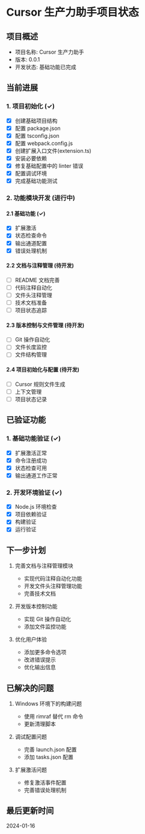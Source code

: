 # Cursor 生产力助手项目状态

## 项目概述

- 项目名称: Cursor 生产力助手
- 版本: 0.0.1
- 开发状态: 基础功能已完成

## 当前进展

### 1. 项目初始化 (✓)

- [x] 创建基础项目结构
- [x] 配置 package.json
- [x] 配置 tsconfig.json
- [x] 配置 webpack.config.js
- [x] 创建扩展入口文件(extension.ts)
- [x] 安装必要依赖
- [x] 修复基础配置中的 linter 错误
- [x] 配置调试环境
- [x] 完成基础功能测试

### 2. 功能模块开发 (进行中)

#### 2.1 基础功能 (✓)

- [x] 扩展激活
- [x] 状态检查命令
- [x] 输出通道配置
- [x] 错误处理机制

#### 2.2 文档与注释管理 (待开发)

- [ ] README 文档完善
- [ ] 代码注释自动化
- [ ] 文件头注释管理
- [ ] 技术文档准备
- [ ] 项目状态追踪

#### 2.3 版本控制与文件管理 (待开发)

- [ ] Git 操作自动化
- [ ] 文件长度监控
- [ ] 文件结构管理

#### 2.4 项目初始化与配置 (待开发)

- [ ] Cursor 规则文件生成
- [ ] 上下文管理
- [ ] 项目状态记录

## 已验证功能

### 1. 基础功能验证 (✓)

- [x] 扩展激活正常
- [x] 命令注册成功
- [x] 状态检查可用
- [x] 输出通道工作正常

### 2. 开发环境验证 (✓)

- [x] Node.js 环境检查
- [x] 项目依赖验证
- [x] 构建验证
- [x] 运行验证

## 下一步计划

1. 完善文档与注释管理模块

   - 实现代码注释自动化功能
   - 开发文件头注释管理功能
   - 完善技术文档

2. 开发版本控制功能

   - 实现 Git 操作自动化
   - 添加文件监控功能

3. 优化用户体验
   - 添加更多命令选项
   - 改进错误提示
   - 优化输出信息

## 已解决的问题

1. Windows 环境下的构建问题

   - 使用 rimraf 替代 rm 命令
   - 更新清理脚本

2. 调试配置问题

   - 完善 launch.json 配置
   - 添加 tasks.json 配置

3. 扩展激活问题
   - 修复激活事件配置
   - 完善错误处理机制

## 最后更新时间

2024-01-16
